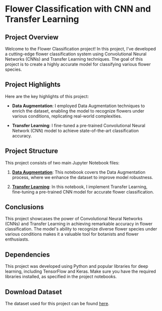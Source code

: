 # Flower Classification with CNN and Transfer Learning

## Project Overview

Welcome to the Flower Classification project! In this project, I've developed a cutting-edge flower classification system using Convolutional Neural Networks (CNNs) and Transfer Learning techniques. The goal of this project is to create a highly accurate model for classifying various flower species.

## Project Highlights

Here are the key highlights of this project:

- **Data Augmentation**: I employed Data Augmentation techniques to enrich the dataset, enabling the model to recognize flowers under various conditions, replicating real-world complexities.

- **Transfer Learning**: I fine-tuned a pre-trained Convolutional Neural Network (CNN) model to achieve state-of-the-art classification accuracy.

## Project Structure

This project consists of two main Jupyter Notebook files:

1. **[Data Augmentation](Code/Data_Augmentation.ipynbData_Augmentation.ipynb)**: This notebook covers the Data Augmentation process, where we enhance the dataset to improve model robustness.

2. **[Transfer Learning](Code/TransferLearning.ipynb)**: In this notebook, I implement Transfer Learning, fine-tuning a pre-trained CNN model for accurate flower classification.

## Conclusions

This project showcases the power of Convolutional Neural Networks (CNNs) and Transfer Learning in achieving remarkable accuracy in flower classification. The model's ability to recognize diverse flower species under various conditions makes it a valuable tool for botanists and flower enthusiasts.

## Dependencies

This project was developed using Python and popular libraries for deep learning, including TensorFlow and Keras. Make sure you have the required libraries installed, as specified in the project notebooks.

## Download Dataset

The dataset used for this project can be found [here]([link_to_your_dataset](https://storage.googleapis.com/download.tensorflow.org/example_images/flower_photos.tgz)).